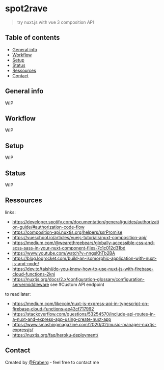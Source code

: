 # spot2rave
> try nuxt.js with vue 3 composition API

## Table of contents
* [General info](#general-info)
* [Workflow](#workflow)
* [Setup](#setup)
* [Status](#status)
* [Ressources](#ressources)
* [Contact](#contact)

## General info
WIP

## Workflow
WIP

## Setup
WIP

## Status
WIP

## Ressources
links:
- https://developer.spotify.com/documentation/general/guides/authorization-guide/#authorization-code-flow
- https://composition-api.nuxtjs.org/helpers/ssrPromise
- https://vueschool.io/articles/vuejs-tutorials/nuxt-composition-api/
- https://medium.com/@wearethreebears/globally-accessible-css-and-scss-sass-in-your-nuxt-component-files-7c1c012d31bd
- https://www.youtube.com/watch?v=nngsKhTb2BA
- https://blog.logrocket.com/build-an-isomorphic-application-with-nuxt-js-and-node/
- https://dev.to/taishi/do-you-know-how-to-use-nuxt-js-with-firebase-cloud-functions-2kni
- https://nuxtjs.org/docs/2.x/configuration-glossary/configuration-servermiddleware see #Custom API endpoint

to read later:
- https://medium.com/likecoin/nuxt-js-express-api-in-typescript-on-firebase-cloud-functions-ae43cf717992
- https://stackoverflow.com/questions/53254570/include-api-routes-in-a-nuxt-and-express-app-using-create-nuxt-app
- https://www.smashingmagazine.com/2020/02/music-manager-nuxtjs-expressjs/
- https://nuxtjs.org/faq/heroku-deployment/

## Contact
Created by [@Fraberg](https://github.com/Fraberg/) - feel free to contact me

